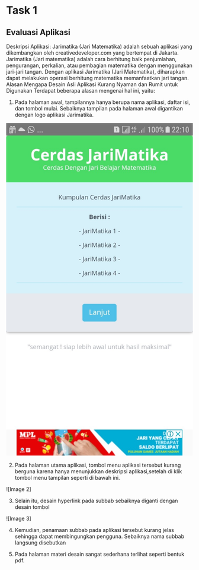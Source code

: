 # Task 1

## Evaluasi Aplikasi

Deskripsi Aplikasi: Jarimatika (Jari Matematika) adalah sebuah aplikasi yang dikembangkan oleh creativedeveloper.com yang bertempat di Jakarta. Jarimatika (Jari matematika) adalah cara berhitung baik penjumlahan, pengurangan, perkalian, atau pembagian matematika dengan menggunakan jari-jari tangan. Dengan aplikasi Jarimatika (Jari Matematika), diharapkan dapat melakukan operasi berhitung matematika memanfaatkan jari tangan.
Alasan Mengapa Desain Asli Aplikasi Kurang Nyaman dan Rumit untuk Digunakan
Terdapat beberapa alasan mengenai hal ini, yaitu:

1.	Pada halaman awal, tampilannya hanya berupa nama aplikasi, daftar isi, dan tombol mulai. Sebaiknya tampilan pada halaman awal digantikan dengan logo aplikasi Jarimatika.

![Image 1](https://github.com/FarisAlHusain20/HCI-Assignment/blob/hw2/Task%201/halaman%201.jpg)

2.	Pada halaman utama aplikasi, tombol menu aplikasi tersebut kurang berguna karena hanya menunjukkan deskripsi aplikasi,setelah di klik tombol menu tampilan seperti di bawah ini.

![Image 2]

3.	Selain itu, desain hyperlink pada subbab sebaiknya diganti dengan desain tombol

![Image 3]

4.	Kemudian, penamaan subbab pada aplikasi tersebut kurang jelas sehingga dapat membingungkan pengguna. Sebaiknya nama subbab langsung disebutkan

5.	Pada halaman materi desain sangat sederhana terlihat seperti bentuk pdf.

